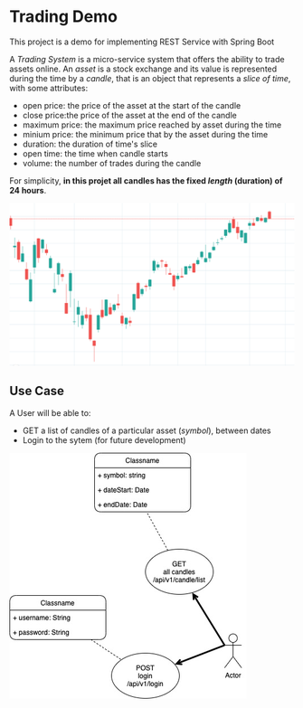 # Trading Demo

This project is a demo for implementing REST Service with Spring Boot

A _Trading System_ is a micro-service system that offers the ability to trade assets online.
An _asset_ is a stock exchange and its value is represented during the time by a _candle_, 
that is an object that represents a _slice of time_, with some attributes:

- open price: the price of the asset at the start of the candle
- close price:the price of the asset at the end of the candle
- maximum price: the maximum price reached by asset during the time
- minium price: the minimum price that by the asset during the time
- duration: the duration of time's slice
- open time: the time when candle starts
- volume: the number of trades during the candle

For simplicity, **in this projet all candles has the fixed _length_ (duration) of 24 hours**.

![Example of candles](https://github.com/madamadore/trading-demo/blob/master/images/candle-sample.png?raw=true)

## Use Case

A User will be able to:

- GET a list of candles of a particular asset (_symbol_), between dates
- Login to the sytem (for future development)

![Very simple Use-Case](https://github.com/madamadore/trading-demo/blob/master/images/use-case.jpg?raw=true)
